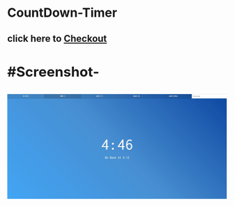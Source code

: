 # CountDown-Timer

<h2>click here to <a href="https://mp-214.github.io/CountDown-Timer/">Checkout<a/><h2/>
  
#Screenshot-
  
![](Capture.JPG)
